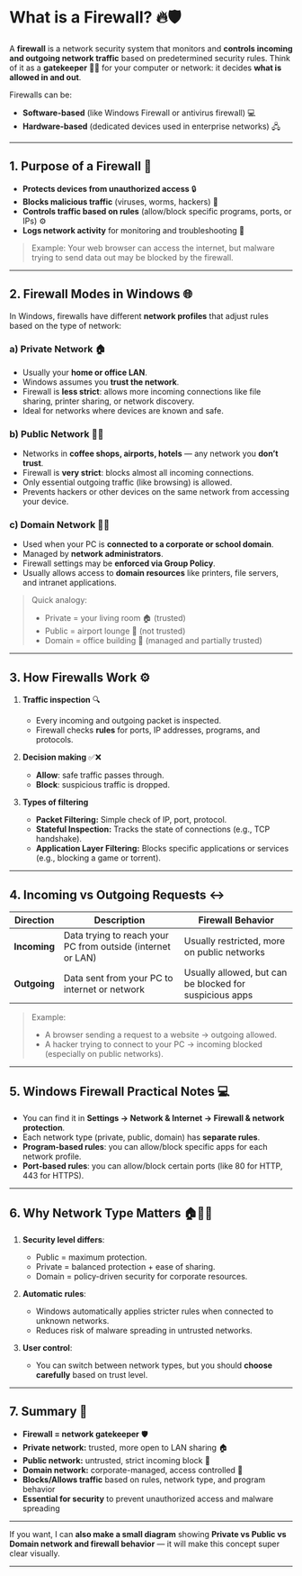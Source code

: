 

# What is a Firewall? 🔥🛡️

A **firewall** is a network security system that monitors and **controls incoming and outgoing network traffic** based on predetermined security rules. Think of it as a **gatekeeper** 🧑‍✈️ for your computer or network: it decides **what is allowed in and out**.

Firewalls can be:

* **Software-based** (like Windows Firewall or antivirus firewall) 💻
* **Hardware-based** (dedicated devices used in enterprise networks) 🖧

---

## 1. Purpose of a Firewall 🎯

* **Protects devices from unauthorized access** 🔒
* **Blocks malicious traffic** (viruses, worms, hackers) 🐛
* **Controls traffic based on rules** (allow/block specific programs, ports, or IPs) ⚙️
* **Logs network activity** for monitoring and troubleshooting 📜

> Example: Your web browser can access the internet, but malware trying to send data out may be blocked by the firewall.

---

## 2. Firewall Modes in Windows 🌐

In Windows, firewalls have different **network profiles** that adjust rules based on the type of network:

### **a) Private Network** 🏠

* Usually your **home or office LAN**.
* Windows assumes you **trust the network**.
* Firewall is **less strict**: allows more incoming connections like file sharing, printer sharing, or network discovery.
* Ideal for networks where devices are known and safe.

### **b) Public Network** 🏢🛑

* Networks in **coffee shops, airports, hotels** — any network you **don’t trust**.
* Firewall is **very strict**: blocks almost all incoming connections.
* Only essential outgoing traffic (like browsing) is allowed.
* Prevents hackers or other devices on the same network from accessing your device.

### **c) Domain Network** 🏢💼

* Used when your PC is **connected to a corporate or school domain**.
* Managed by **network administrators**.
* Firewall settings may be **enforced via Group Policy**.
* Usually allows access to **domain resources** like printers, file servers, and intranet applications.

> Quick analogy:
>
> * Private = your living room 🏠 (trusted)
> * Public = airport lounge 🛫 (not trusted)
> * Domain = office building 🏢 (managed and partially trusted)

---

## 3. How Firewalls Work ⚙️

1. **Traffic inspection** 🔍

   * Every incoming and outgoing packet is inspected.
   * Firewall checks **rules** for ports, IP addresses, programs, and protocols.

2. **Decision making** ✅❌

   * **Allow**: safe traffic passes through.
   * **Block**: suspicious traffic is dropped.

3. **Types of filtering**

   * **Packet Filtering:** Simple check of IP, port, protocol.
   * **Stateful Inspection:** Tracks the state of connections (e.g., TCP handshake).
   * **Application Layer Filtering:** Blocks specific applications or services (e.g., blocking a game or torrent).

---

## 4. Incoming vs Outgoing Requests ↔️

| Direction    | Description                                                 | Firewall Behavior                                       |
| ------------ | ----------------------------------------------------------- | ------------------------------------------------------- |
| **Incoming** | Data trying to reach your PC from outside (internet or LAN) | Usually restricted, more on public networks             |
| **Outgoing** | Data sent from your PC to internet or network               | Usually allowed, but can be blocked for suspicious apps |

> Example:
>
> * A browser sending a request to a website → outgoing allowed.
> * A hacker trying to connect to your PC → incoming blocked (especially on public networks).

---

## 5. Windows Firewall Practical Notes 💻

* You can find it in **Settings → Network & Internet → Firewall & network protection**.
* Each network type (private, public, domain) has **separate rules**.
* **Program-based rules**: you can allow/block specific apps for each network profile.
* **Port-based rules**: you can allow/block certain ports (like 80 for HTTP, 443 for HTTPS).

---

## 6. Why Network Type Matters 🏠🛑🏢

1. **Security level differs**:

   * Public = maximum protection.
   * Private = balanced protection + ease of sharing.
   * Domain = policy-driven security for corporate resources.

2. **Automatic rules**:

   * Windows automatically applies stricter rules when connected to unknown networks.
   * Reduces risk of malware spreading in untrusted networks.

3. **User control**:

   * You can switch between network types, but you should **choose carefully** based on trust level.

---

## 7. Summary 📌

* **Firewall = network gatekeeper** 🛡️
* **Private network:** trusted, more open to LAN sharing 🏠
* **Public network:** untrusted, strict incoming block 🛑
* **Domain network:** corporate-managed, access controlled 🏢
* **Blocks/Allows traffic** based on rules, network type, and program behavior
* **Essential for security** to prevent unauthorized access and malware spreading

---

If you want, I can **also make a small diagram** showing **Private vs Public vs Domain network and firewall behavior** — it will make this concept super clear visually.

---